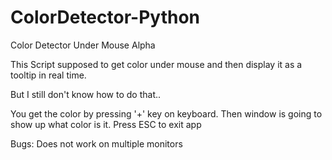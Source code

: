 # ColorDetector-Python

Color Detector Under Mouse Alpha

This Script supposed to get color under mouse and then display it as a tooltip in real time.

But I still don't know how to do that..

You get the color by pressing '+' key on keyboard. Then window is going to show up what color is it. Press ESC to exit app

Bugs:
    Does not work on multiple monitors

